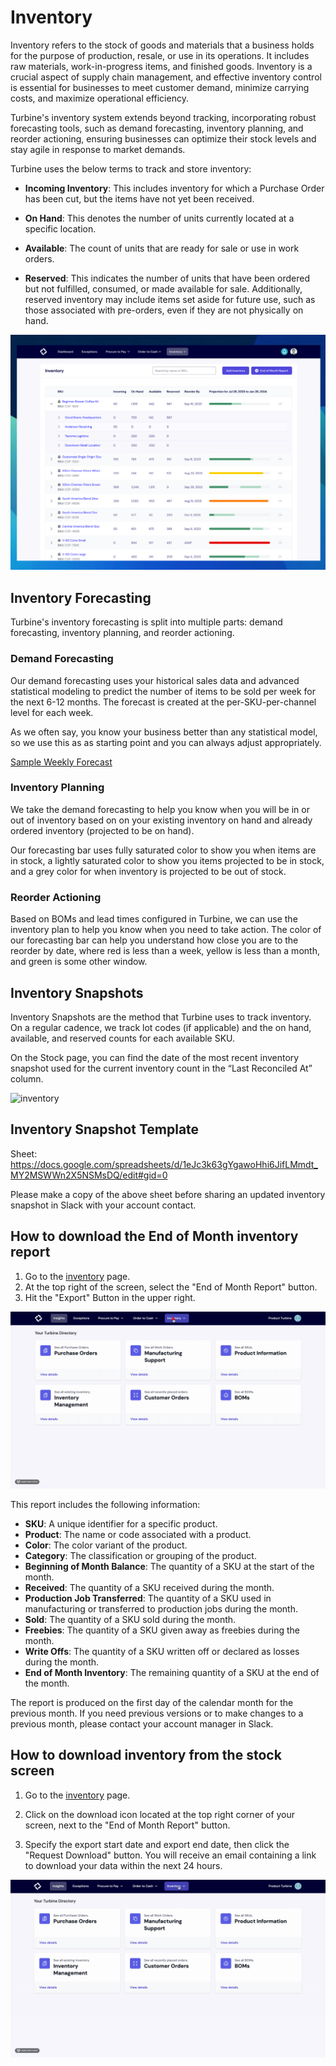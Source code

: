 # Inventory

Inventory refers to the stock of goods and materials that a business holds for the purpose of production, resale, or use in its operations. It includes raw materials, work-in-progress items, and finished goods. Inventory is a crucial aspect of supply chain management, and effective inventory control is essential for businesses to meet customer demand, minimize carrying costs, and maximize operational efficiency.

Turbine's inventory system extends beyond tracking, incorporating robust forecasting tools, such as demand forecasting, inventory planning, and reorder actioning, ensuring businesses can optimize their stock levels and stay agile in response to market demands.

Turbine uses the below terms to track and store inventory:

* **Incoming Inventory**: This includes inventory for which a Purchase Order has been cut, but the items have not yet been received.

* **On Hand**: This denotes the number of units currently located at a specific location.

* **Available**: The count of units that are ready for sale or use in work orders.

* **Reserved**: This indicates the number of units that have been ordered but not fulfilled, consumed, or made available for sale. Additionally, reserved inventory may include items set aside for future use, such as those associated with pre-orders, even if they are not physically on hand.

![Inventory Forecasting in Turbine](../../static/img/updated_inventory.png)

## Inventory Forecasting

Turbine's inventory forecasting is split into multiple parts: demand forecasting, inventory planning, and reorder actioning.

### Demand Forecasting

Our demand forecasting uses your historical sales data and advanced statistical modeling to predict the number of items to be sold per week for the next 6-12 months. The forecast is created at the per-SKU-per-channel level for each week.

As we often say, you know your business better than any statistical model, so we use this as as starting point and you can always adjust appropriately.

[Sample Weekly Forecast](https://docs.google.com/spreadsheets/d/1cDtjsWS-q2akULqKEcydqpeuYSK8mvcKSLMYxBbDv6I/edit#gid=991585832)

### Inventory Planning

We take the demand forecasting to help you know when you will be in or out of inventory based on on your existing inventory on hand and already ordered inventory (projected to be on hand).

Our forecasting bar uses fully saturated color to show you when items are in stock, a lightly saturated color to show you items projected to be in stock, and a grey color for when inventory is projected to be out of stock.

### Reorder Actioning

Based on BOMs and lead times configured in Turbine, we can use the inventory plan to help you know when you need to take action. The color of our forecasting bar can help you understand how close you are to the reorder by date, where red is less than a week, yellow is less than a month, and green is some other window.

## Inventory Snapshots

Inventory Snapshots are the method that Turbine uses to track inventory. On a regular cadence, we track lot codes (if applicable) and the on hand, available, and reserved counts for each available SKU.

On the Stock page, you can find the date of the most recent inventory snapshot used for the current inventory count in the “Last Reconciled At” column.

![inventory](../../static/img/inventory_snapshot.png)

## Inventory Snapshot Template

Sheet: https://docs.google.com/spreadsheets/d/1eJc3k63gYgawoHhi6JifLMmdt_MY2MSWWn2X5NSMsDQ/edit#gid=0

Please make a copy of the above sheet before sharing an updated inventory snapshot in Slack with your account contact.

## How to download the End of Month inventory report

1. Go to the [inventory](https://app.helloturbine.com/app/inventory) page.
2. At the top right of the screen, select the "End of Month Report" button. 
3. Hit the "Export" Button in the upper right.

![inventory](../../static/img/end_of_month_report.gif)

This report includes the following information:
* **SKU**: A unique identifier for a specific product.
* **Product**: The name or code associated with a product.
* **Color**: The color variant of the product.
* **Category**: The classification or grouping of the product.
* **Beginning of Month Balance**: The quantity of a SKU at the start of the month.
* **Received**: The quantity of a SKU received during the month.
* **Production Job Transferred**: The quantity of a SKU used in manufacturing or transferred to production jobs during the month.
* **Sold**: The quantity of a SKU sold during the month.
* **Freebies**: The quantity of a SKU given away as freebies during the month.
* **Write Offs**: The quantity of a SKU written off or declared as losses during the month.
* **End of Month Inventory**: The remaining quantity of a SKU at the end of the month.

The report is produced on the first day of the calendar month for the previous month. If you need previous versions or to make changes to a previous month, please contact your account manager in Slack.

## How to download inventory from the stock screen 

1. Go to the [inventory](https://app.helloturbine.com/app/inventory) page.

2. Click on the download icon located at the top right corner of your screen, next to the "End of Month Report" button.

3. Specify the export start date and export end date, then click the "Request Download" button. You will receive an email containing a link to download your data within the next 24 hours.

![inventory](../../static/img/download_inventory.gif)
